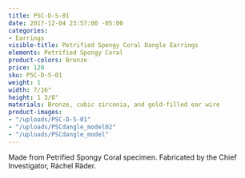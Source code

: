 ```yaml
---
title: PSC-D-S-01
date: 2017-12-04 23:57:00 -05:00
categories:
- Earrings
visible-title: Petrified Spongy Coral Dangle Earrings
elements: Petrified Spongy Coral
product-colors: Bronze
price: 120
sku: PSC-D-S-01
weight: 1
width: 7/16"
height: 1 3/8"
materials: Bronze, cubic zirconia, and gold-filled ear wire
product-images:
- "/uploads/PSC-D-S-01"
- "/uploads/PSCdangle_model02"
- "/uploads/PSCdangle_model"
---
```


Made from Petrified Spongy Coral specimen. Fabricated by the Chief Investigator, Ráchel Räder.